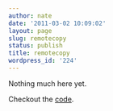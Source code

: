 ```yaml
---
author: nate
date: '2011-03-02 10:09:02'
layout: page
slug: remotecopy
status: publish
title: remotecopy
wordpress_id: '224'
---
```


Nothing much here yet.

Checkout the <a href="https://github.com/justone/remotecopy">code</a>.